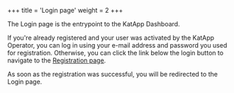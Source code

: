 +++
title = 'Login page'
weight = 2
+++

The Login page is the entrypoint to the KatApp Dashboard. 

If you're already registered and your user was activated by the KatApp Operator, you can log in using your e-mail address and password you used for registration.
Otherwise, you can click the link below the login button to navigate to the [Registration page](/adminRegistration).

As soon as the registration was successful, you will be redirected to the Login page.